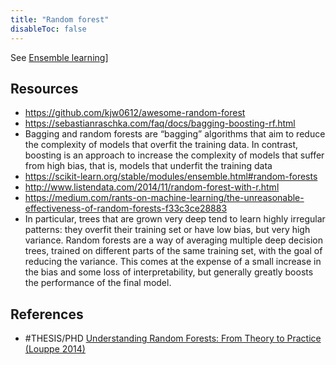 ```yaml
---
title: "Random forest"
disableToc: false 
---
```


See [Ensemble learning](AI/Supervised%20Learning/Ensemble%20learning.md)]

## Resources
- https://github.com/kjw0612/awesome-random-forest
- https://sebastianraschka.com/faq/docs/bagging-boosting-rf.html
- Bagging and random forests are “bagging” algorithms that aim to reduce the complexity of models that overfit the training data. In contrast, boosting is an approach to increase the complexity of models that suffer from high bias, that is, models that underfit the training data
- https://scikit-learn.org/stable/modules/ensemble.html#random-forests
- http://www.listendata.com/2014/11/random-forest-with-r.html
- https://medium.com/rants-on-machine-learning/the-unreasonable-effectiveness-of-random-forests-f33c3ce28883
- In particular, trees that are grown very deep tend to learn highly irregular patterns: they overfit their training set or have low bias, but very high variance. Random forests are a way of averaging multiple deep decision trees, trained on different parts of the same training set, with the goal of reducing the variance. This comes at the expense of a small increase in the bias and some loss of interpretability, but generally greatly boosts the performance of the final model.


## References
- #THESIS/PHD [Understanding Random Forests: From Theory to Practice (Louppe 2014)](https://arxiv.org/abs/1407.7502)
